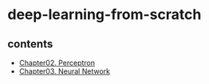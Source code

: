 # deep-learning-from-scratch

## contents
- [Chapter02. Perceptron](https://github.com/DS0708/deep-learning-from-scratch/blob/main/Ch02/perceptron.md)
- [Chapter03. Neural Network](https://github.com/DS0708/deep-learning-from-scratch/blob/main/Ch03/NeuralNetwork.md)
